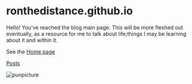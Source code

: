 # ronthedistance.github.io


Hello! You've reached the blog main page.
This will be more fleshed out eventually, as a resource for me to talk about life;things I may be learning about it and within it.

See the [Home page](/ronthedistance.github.io/blog2.md)

[Posts](/posts)

![punpicture](https://user-images.githubusercontent.com/20525440/64902529-5ea9ce00-d65d-11e9-8431-14f74b7c0e47.jpg)


